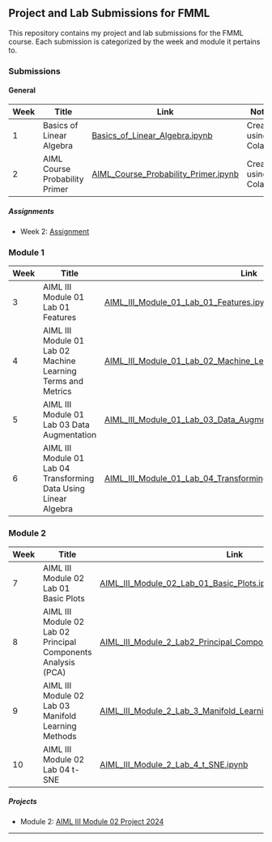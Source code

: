 ## Project and Lab Submissions for FMML

This repository contains my project and lab submissions for the FMML course. Each submission is categorized by the week and module it pertains to.

### Submissions

#### General
| **Week** | **Title**                                    | **Link**                                                                                             | **Notes**                             |
|----------|----------------------------------------------|-----------------------------------------------------------------------------------------------------|--------------------------------------|
| 1        | Basics of Linear Algebra                     | [Basics_of_Linear_Algebra.ipynb](./Basics_of_Linear_Algebra.ipynb)                                   | Created using Colab                  |
| 2        | AIML Course Probability Primer               | [AIML_Course_Probability_Primer.ipynb](./AIML_Course_Probability_Primer.ipynb)                       | Created using Colab                  |

##### Assignments
- Week 2: [Assignment](https://drive.google.com/file/d/1gDxZkQtYQBNmrYoqHwwN8HMJDO644GeB/view?usp=sharing)

### Module 1

| **Week** | **Title**                                                            | **Link**                                                                                                                                   | **Notes**                             |
|----------|----------------------------------------------------------------------|-------------------------------------------------------------------------------------------------------------------------------------------|--------------------------------------|
| 3        | AIML III Module 01 Lab 01 Features                                   | [AIML_III_Module_01_Lab_01_Features.ipynb](./AIML_III_Module_01_Lab_01_Features.ipynb)                                                    | Created using Colab                  |
| 4        | AIML III Module 01 Lab 02 Machine Learning Terms and Metrics         | [AIML_III_Module_01_Lab_02_Machine_Learning_terms_and_metrics.ipynb](./AIML_III_Module_01_Lab_02_Machine_Learning_terms_and_metrics.ipynb) | Created using Colab                  |
| 5        | AIML III Module 01 Lab 03 Data Augmentation                          | [AIML_III_Module_01_Lab_03_Data_Augmentation.ipynb](./AIML_III_Module_01_Lab_03_Data_Augmentation.ipynb)                                   | Created using Colab                  |
| 6        | AIML III Module 01 Lab 04 Transforming Data Using Linear Algebra     | [AIML_III_Module_01_Lab_04_Transforming_data_using_linear_algebra.ipynb](./AIML_III_Module_01_Lab_04_Transforming_data_using_linear_algebra.ipynb) | Created using Colab                  |

### Module 2

| **Week** | **Title**                                                                 | **Link**                                                                                                                              | **Notes**                             |
|----------|---------------------------------------------------------------------------|--------------------------------------------------------------------------------------------------------------------------------------|--------------------------------------|
| 7        | AIML III Module 02 Lab 01 Basic Plots                                     | [AIML_III_Module_02_Lab_01_Basic_Plots.ipynb](./AIML_III_Module_02_Lab_01_Basic_Plots.ipynb)                                         | Created using Colab                  |
| 8        | AIML III Module 02 Lab 02 Principal Components Analysis (PCA)             | [AIML_III_Module_2_Lab2_Principal_Components_Analysis_(PCA).ipynb](./AIML_III_Module_2_Lab2_Principal_Components_Analysis_(PCA).ipynb) | Created using Colab                  |
| 9        | AIML III Module 02 Lab 03 Manifold Learning Methods                       | [AIML_III_Module_2_Lab_3_Manifold_Learning_Methods.ipynb](./AIML_III_Module_2_Lab_3_Manifold_Learning_Methods.ipynb)                  | Created using Colab                  |
| 10       | AIML III Module 02 Lab 04 t-SNE                                           | [AIML_III_Module_2_Lab_4_t_SNE.ipynb](./AIML_III_Module_2_Lab_4_t_SNE.ipynb)                                                         | Created using Colab                  |

##### Projects
- Module 2: [AIML III Module 02 Project 2024](./AIML_III_Module_2_project_2024.ipynb)

---
